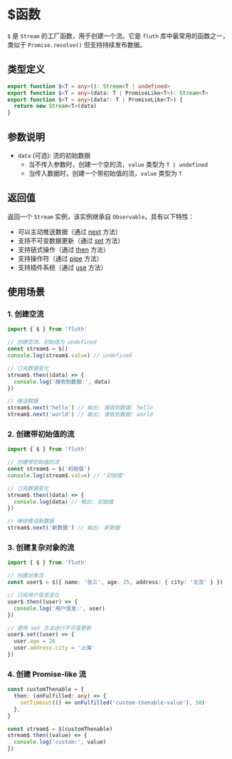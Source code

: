 # $函数

`$` 是 `Stream` 的工厂函数，用于创建一个流。它是 `fluth` 库中最常用的函数之一，类似于 `Promise.resolve()` 但支持持续发布数据。

## 类型定义

```typescript
export function $<T = any>(): Stream<T | undefined>
export function $<T = any>(data: T | PromiseLike<T>): Stream<T>
export function $<T = any>(data?: T | PromiseLike<T>) {
  return new Stream<T>(data)
}
```

## 参数说明

- `data` (可选): 流的初始数据
  - 当不传入参数时，创建一个空的流，`value` 类型为 `T | undefined`
  - 当传入数据时，创建一个带初始值的流，`value` 类型为 `T`

## 返回值

返回一个 `Stream` 实例，该实例继承自 `Observable`，具有以下特性：

- 可以主动推送数据（通过 [next](/cn/api/stream#next) 方法）
- 支持不可变数据更新（通过 [set](/cn/api/stream#set) 方法）
- 支持链式操作（通过 [then](/cn/api/observable#then) 方法）
- 支持操作符（通过 [pipe](/cn/api/observable#pipe) 方法）
- 支持插件系统（通过 [use](/cn/api/observable#use) 方法）

## 使用场景

### 1. 创建空流

```typescript
import { $ } from 'fluth'

// 创建空流，初始值为 undefined
const stream$ = $()
console.log(stream$.value) // undefined

// 订阅数据变化
stream$.then((data) => {
  console.log('接收到数据:', data)
})

// 推送数据
stream$.next('hello') // 输出: 接收到数据: hello
stream$.next('world') // 输出: 接收到数据: world
```

### 2. 创建带初始值的流

```typescript
import { $ } from 'fluth'

// 创建带初始值的流
const stream$ = $('初始值')
console.log(stream$.value) // "初始值"

// 订阅数据变化
stream$.then((data) => {
  console.log(data) // 输出: 初始值
})

// 继续推送新数据
stream$.next('新数据') // 输出: 新数据
```

### 3. 创建复杂对象的流

```typescript
import { $ } from 'fluth'

// 创建对象流
const user$ = $({ name: '张三', age: 25, address: { city: '北京' } })

// 订阅用户信息变化
user$.then((user) => {
  console.log('用户信息:', user)
})

// 使用 set 方法进行不可变更新
user$.set((user) => {
  user.age = 26
  user.address.city = '上海'
})
```

### 4. 创建 Promise-like 流

```typescript
const customThenable = {
  then: (onFulfilled: any) => {
    setTimeout(() => onFulfilled('custom-thenable-value'), 50)
  },
}

const stream$ = $(customThenable)
stream$.then((value) => {
  console.log('custom:', value)
})
```
